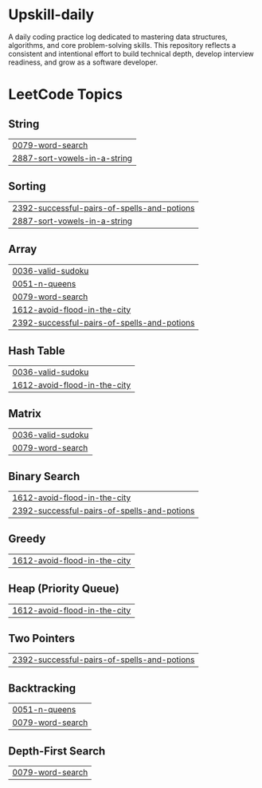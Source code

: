# Upskill-daily
A daily coding practice log dedicated to mastering data structures, algorithms, and core problem-solving skills. This repository reflects a consistent and intentional effort to build technical depth, develop interview readiness, and grow as a software developer.

<!---LeetCode Topics Start-->
# LeetCode Topics
## String
|  |
| ------- |
| [0079-word-search](https://github.com/Sourav171s/Upskill-daily/tree/master/0079-word-search) |
| [2887-sort-vowels-in-a-string](https://github.com/Sourav171s/Upskill-daily/tree/master/2887-sort-vowels-in-a-string) |
## Sorting
|  |
| ------- |
| [2392-successful-pairs-of-spells-and-potions](https://github.com/Sourav171s/Upskill-daily/tree/master/2392-successful-pairs-of-spells-and-potions) |
| [2887-sort-vowels-in-a-string](https://github.com/Sourav171s/Upskill-daily/tree/master/2887-sort-vowels-in-a-string) |
## Array
|  |
| ------- |
| [0036-valid-sudoku](https://github.com/Sourav171s/Upskill-daily/tree/master/0036-valid-sudoku) |
| [0051-n-queens](https://github.com/Sourav171s/Upskill-daily/tree/master/0051-n-queens) |
| [0079-word-search](https://github.com/Sourav171s/Upskill-daily/tree/master/0079-word-search) |
| [1612-avoid-flood-in-the-city](https://github.com/Sourav171s/Upskill-daily/tree/master/1612-avoid-flood-in-the-city) |
| [2392-successful-pairs-of-spells-and-potions](https://github.com/Sourav171s/Upskill-daily/tree/master/2392-successful-pairs-of-spells-and-potions) |
## Hash Table
|  |
| ------- |
| [0036-valid-sudoku](https://github.com/Sourav171s/Upskill-daily/tree/master/0036-valid-sudoku) |
| [1612-avoid-flood-in-the-city](https://github.com/Sourav171s/Upskill-daily/tree/master/1612-avoid-flood-in-the-city) |
## Matrix
|  |
| ------- |
| [0036-valid-sudoku](https://github.com/Sourav171s/Upskill-daily/tree/master/0036-valid-sudoku) |
| [0079-word-search](https://github.com/Sourav171s/Upskill-daily/tree/master/0079-word-search) |
## Binary Search
|  |
| ------- |
| [1612-avoid-flood-in-the-city](https://github.com/Sourav171s/Upskill-daily/tree/master/1612-avoid-flood-in-the-city) |
| [2392-successful-pairs-of-spells-and-potions](https://github.com/Sourav171s/Upskill-daily/tree/master/2392-successful-pairs-of-spells-and-potions) |
## Greedy
|  |
| ------- |
| [1612-avoid-flood-in-the-city](https://github.com/Sourav171s/Upskill-daily/tree/master/1612-avoid-flood-in-the-city) |
## Heap (Priority Queue)
|  |
| ------- |
| [1612-avoid-flood-in-the-city](https://github.com/Sourav171s/Upskill-daily/tree/master/1612-avoid-flood-in-the-city) |
## Two Pointers
|  |
| ------- |
| [2392-successful-pairs-of-spells-and-potions](https://github.com/Sourav171s/Upskill-daily/tree/master/2392-successful-pairs-of-spells-and-potions) |
## Backtracking
|  |
| ------- |
| [0051-n-queens](https://github.com/Sourav171s/Upskill-daily/tree/master/0051-n-queens) |
| [0079-word-search](https://github.com/Sourav171s/Upskill-daily/tree/master/0079-word-search) |
## Depth-First Search
|  |
| ------- |
| [0079-word-search](https://github.com/Sourav171s/Upskill-daily/tree/master/0079-word-search) |
<!---LeetCode Topics End-->